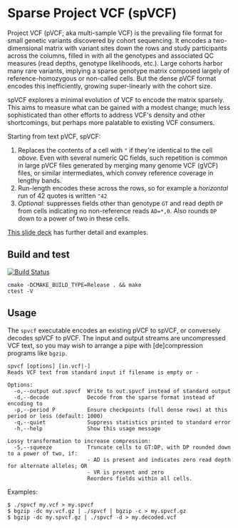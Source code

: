 # Sparse Project VCF (spVCF)

Project VCF (pVCF; aka multi-sample VCF) is the prevailing file format for small genetic variants discovered by cohort sequencing. It encodes a two-dimensional matrix with variant sites down the rows and study participants across the columns, filled in with all the genotypes and associated QC measures (read depths, genotype likelihoods, etc.). Large cohorts harbor many rare variants, implying a sparse genotype matrix composed largely of reference-homozygous or non-called cells. But the dense pVCF format encodes this inefficiently, growing super-linearly with the cohort size.

spVCF explores a minimal evolution of VCF to encode the matrix sparsely. This aims to measure what can be gained with a modest change; much less sophisticated than other efforts to address VCF's density and other shortcomings, but perhaps more palatable to existing VCF consumers.

Starting from text pVCF, spVCF:

1. Replaces the contents of a cell with `"` if they're identical to the cell *above*. Even with several numeric QC fields, such repetition is common in large pVCF files generated by merging many genome VCF (gVCF) files, or similar intermediates, which convey reference coverage in lengthy bands.
2. Run-length encodes these across the rows, so for example a *horizontal* run of 42 quotes is written `"42`
3. *Optional*: suppresses fields other than genotype `GT` and read depth `DP` from cells indicating no non-reference reads `AD=*,0`. Also rounds `DP` down to a power of two in these cells.

[This slide deck](https://docs.google.com/presentation/d/1twKjLygz8tmq1wb3dqKmXFArUvK4zDoiwvfpAdVbRJo/edit?usp=sharing) has further detail and examples.

## Build and test

[![Build Status](https://travis-ci.org/mlin/spVCF.svg?branch=master)](https://travis-ci.org/mlin/spVCF)

```
cmake -DCMAKE_BUILD_TYPE=Release . && make
ctest -V
```

## Usage

The `spvcf` executable encodes an existing pVCF to spVCF, or conversely decodes spVCF to pVCF. The input and output streams are uncompressed VCF text, so you may wish to arrange a pipe with [de]compression programs like `bgzip`.

```
spvcf [options] [in.vcf|-]
Reads VCF text from standard input if filename is empty or -

Options:
  -o,--output out.spvcf  Write to out.spvcf instead of standard output
  -d,--decode            Decode from the sparse format instead of encoding to
  -p,--period P          Ensure checkpoints (full dense rows) at this period or less (default: 1000)
  -q,--quiet             Suppress statistics printed to standard error
  -h,--help              Show this usage message

Lossy transformation to increase compression:
  -S,--squeeze           Truncate cells to GT:DP, with DP rounded down to a power of two, if:
                         - AD is present and indicates zero read depth for alternate alleles; OR
                         - VR is present and zero
                         Reorders fields within all cells.
```

Examples:

```
$ ./spvcf my.vcf > my.spvcf
$ bgzip -dc my.vcf.gz | ./spvcf | bgzip -c > my.spvcf.gz
$ bgzip -dc my.spvcf.gz | ./spvcf -d > my.decoded.vcf
```
